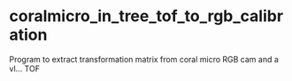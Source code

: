 # coralmicro_in_tree_tof_to_rgb_calibration
Program to extract transformation matrix from coral micro RGB cam and a vl... TOF

